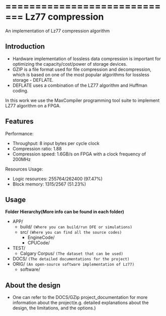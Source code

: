 =============================
Lz77 compression
=============================

An implementation of Lz77 compression algorithm


Introduction
------------

- Hardware implementation of lossless data compression is important for optimizing the
capacity/cost/power of storage devices. 
- GZIP is a file format used for file compression and
decompression, which is based on one of the most popular algorithms for lossless storage -
DEFLATE. 
- DEFLATE uses a combination of the LZ77 algorithm and Huffman coding.

In this work we use the MaxCompiler programming tool suite to implement LZ77 algorithm
on a FPGA. 

Features
--------

Performance:

- Throughput: 8 input bytes per cycle clock
- Compression ratio: 1.88
- Compression speed: 1.6GB/s on FPGA with a clock frequency of 200MHz

Resources Usage:

- Logic resources: 255764/262400 (97.47%)
- Block memory: 1315/2567 (51.23%)

Usage
----

**Folder Hierarchy(More info can be found in each folder)**

- APP/
	- build/ `(Where you can build/run DFE or simulations)`
	- src/ `(Where you can find all the source codes)`
		- EngineCode/
		- CPUCode/
- TEST/
	- Calgary Corpus/ `(The dataset that can be used)`
- DOCS/ `(The detailed documentations for the project)`
- ORIG/ `(An open-source software implementation of Lz77)`
	- software/


About the design
-----

- One can refer to the DOCS/GZip project_documentation for more information about the project(e.g. detailed explanations about the design, the limitations, and the options.)
